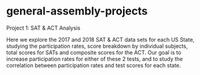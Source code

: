 # general-assembly-projects

Project 1: SAT & ACT Analysis

Here we explore the 2017 and 2018 SAT & ACT data sets for each US State, studying the participation rates, score breakdown by individual subjects, total scores for SATs and composite scores for the ACT. Our goal is to increase participation rates for either of these 2 tests, and to study the correlation between participation rates and test scores for each state.
